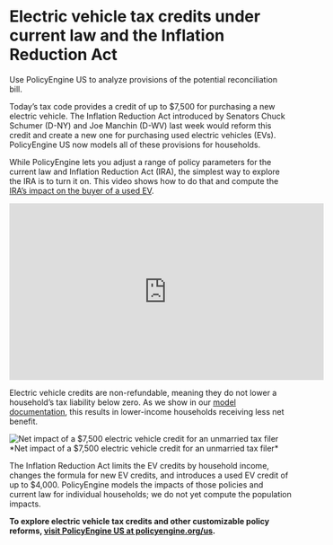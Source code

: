 
# Electric vehicle tax credits under current law and the Inflation Reduction Act

Use PolicyEngine US to analyze provisions of the potential reconciliation bill.

Today’s tax code provides a credit of up to $7,500 for purchasing a new electric vehicle. The Inflation Reduction Act introduced by Senators Chuck Schumer (D-NY) and Joe Manchin (D-WV) last week would reform this credit and create a new one for purchasing used electric vehicles (EVs). PolicyEngine US now models all of these provisions for households.

While PolicyEngine lets you adjust a range of policy parameters for the current law and Inflation Reduction Act (IRA), the simplest way to explore the IRA is to turn it on. This video shows how to do that and compute the [IRA’s impact on the buyer of a used EV](https://policyengine.org/us/household?inflation_reduction_act_in_effect=1).

<center><iframe width="560" height="315" src="https://www.youtube.com/embed/_Y0EWjmHyy0" frameborder="0" allowfullscreen></iframe></center>

Electric vehicle credits are non-refundable, meaning they do not lower a household’s tax liability below zero. As we show in our [model documentation](https://policyengine.github.io/openfisca-us//programs/irs/credits/electric-vehicle-credit.html), this results in lower-income households receiving less net benefit.

![Net impact of a $7,500 electric vehicle credit for an unmarried tax filer](https://cdn-images-1.medium.com/max/3200/0*u9BoRkwb11WE-WS_)*Net impact of a $7,500 electric vehicle credit for an unmarried tax filer*

The Inflation Reduction Act limits the EV credits by household income, changes the formula for new EV credits, and introduces a used EV credit of up to $4,000. PolicyEngine models the impacts of those policies and current law for individual households; we do not yet compute the population impacts.

**To explore electric vehicle tax credits and other customizable policy reforms, [visit PolicyEngine US at policyengine.org/us](http://policyengine.org/us).**
